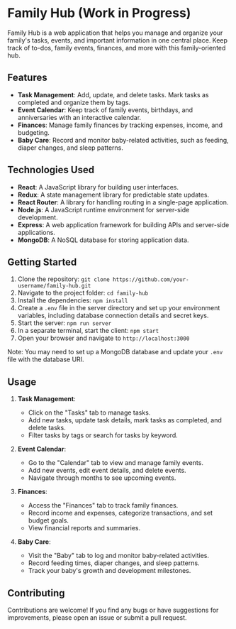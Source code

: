 # Family Hub (Work in Progress)

Family Hub is a web application that helps you manage and organize your family's tasks, events, and important information in one central place. Keep track of to-dos, family events, finances, and more with this family-oriented hub.

## Features

- **Task Management**: Add, update, and delete tasks. Mark tasks as completed and organize them by tags.
- **Event Calendar**: Keep track of family events, birthdays, and anniversaries with an interactive calendar.
- **Finances**: Manage family finances by tracking expenses, income, and budgeting.
- **Baby Care**: Record and monitor baby-related activities, such as feeding, diaper changes, and sleep patterns.

## Technologies Used

- **React**: A JavaScript library for building user interfaces.
- **Redux**: A state management library for predictable state updates.
- **React Router**: A library for handling routing in a single-page application.
- **Node.js**: A JavaScript runtime environment for server-side development.
- **Express**: A web application framework for building APIs and server-side applications.
- **MongoDB**: A NoSQL database for storing application data.

## Getting Started

1. Clone the repository: `git clone https://github.com/your-username/family-hub.git`
2. Navigate to the project folder: `cd family-hub`
3. Install the dependencies: `npm install`
4. Create a `.env` file in the server directory and set up your environment variables, including database connection details and secret keys.
5. Start the server: `npm run server`
6. In a separate terminal, start the client: `npm start`
7. Open your browser and navigate to `http://localhost:3000`

Note: You may need to set up a MongoDB database and update your `.env` file with the database URI.

## Usage

1. **Task Management**:
   - Click on the "Tasks" tab to manage tasks.
   - Add new tasks, update task details, mark tasks as completed, and delete tasks.
   - Filter tasks by tags or search for tasks by keyword.

2. **Event Calendar**:
   - Go to the "Calendar" tab to view and manage family events.
   - Add new events, edit event details, and delete events.
   - Navigate through months to see upcoming events.

3. **Finances**:
   - Access the "Finances" tab to track family finances.
   - Record income and expenses, categorize transactions, and set budget goals.
   - View financial reports and summaries.

4. **Baby Care**:
   - Visit the "Baby" tab to log and monitor baby-related activities.
   - Record feeding times, diaper changes, and sleep patterns.
   - Track your baby's growth and development milestones.

## Contributing

Contributions are welcome! If you find any bugs or have suggestions for improvements, please open an issue or submit a pull request.